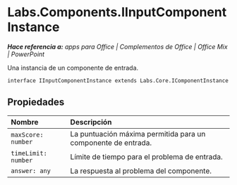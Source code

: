
# <a name="labs.components.iinputcomponentinstance"></a>Labs.Components.IInputComponentInstance

 _**Hace referencia a:** apps para Office | Complementos de Office | Office Mix | PowerPoint_

Una instancia de un componente de entrada.

```
interface IInputComponentInstance extends Labs.Core.IComponentInstance
```


## <a name="properties"></a>Propiedades


|**Nombre**|**Descripción**|
|:-----|:-----|
| `maxScore: number`|La puntuación máxima permitida para un componente de entrada.|
| `timeLimit: number`|Límite de tiempo para el problema de entrada.|
| `answer: any`|La respuesta al problema del componente.|
